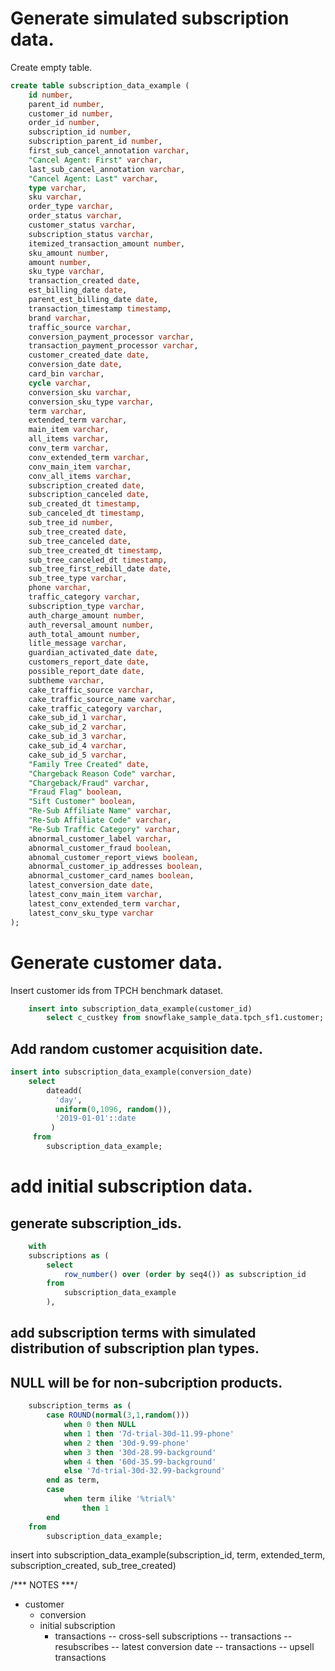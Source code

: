 
# Generate simulated subscription data.

Create empty table.

```sql
create table subscription_data_example (
    id number,
	parent_id number,
	customer_id number,
	order_id number,
	subscription_id number,
	subscription_parent_id number,
	first_sub_cancel_annotation varchar,
	"Cancel Agent: First" varchar,
	last_sub_cancel_annotation varchar,
	"Cancel Agent: Last" varchar,
	type varchar,
	sku varchar,
	order_type varchar,
	order_status varchar,
	customer_status varchar,
	subscription_status varchar,
	itemized_transaction_amount number,
	sku_amount number,
	amount number,
	sku_type varchar,
	transaction_created date,
	est_billing_date date,
	parent_est_billing_date date,
	transaction_timestamp timestamp,
	brand varchar,
	traffic_source varchar,
	conversion_payment_processor varchar,
	transaction_payment_processor varchar,
	customer_created_date date,
	conversion_date date,
	card_bin varchar,
	cycle varchar,
	conversion_sku varchar,
	conversion_sku_type varchar,
	term varchar,
	extended_term varchar,
	main_item varchar,
	all_items varchar,
	conv_term varchar,
	conv_extended_term varchar,
	conv_main_item varchar,
	conv_all_items varchar,
	subscription_created date,
	subscription_canceled date,
	sub_created_dt timestamp,
	sub_canceled_dt timestamp,
	sub_tree_id number,
	sub_tree_created date,
	sub_tree_canceled date,
	sub_tree_created_dt timestamp,
	sub_tree_canceled_dt timestamp,
	sub_tree_first_rebill_date date,
	sub_tree_type varchar,
	phone varchar,
	traffic_category varchar,
	subscription_type varchar,
	auth_charge_amount number,
	auth_reversal_amount number,
	auth_total_amount number,
	litle_message varchar,
	guardian_activated_date date,
	customers_report_date date,
	possible_report_date date,
	subtheme varchar,
	cake_traffic_source varchar,
	cake_traffic_source_name varchar,
	cake_traffic_category varchar,
	cake_sub_id_1 varchar,
	cake_sub_id_2 varchar,
	cake_sub_id_3 varchar,
	cake_sub_id_4 varchar,
	cake_sub_id_5 varchar,
	"Family Tree Created" date,
	"Chargeback Reason Code" varchar,
	"Chargeback/Fraud" varchar,
	"Fraud Flag" boolean,
	"Sift Customer" boolean,
	"Re-Sub Affiliate Name" varchar,
	"Re-Sub Affiliate Code" varchar,
	"Re-Sub Traffic Category" varchar,
	abnormal_customer_label varchar,
	abnormal_customer_fraud boolean,
	abnomal_customer_report_views boolean,
	abnormal_customer_ip_addresses boolean,
	abnormal_customer_card_names boolean,
	latest_conversion_date date,
	latest_conv_main_item varchar,
	latest_conv_extended_term varchar,
	latest_conv_sku_type varchar
);
```

# Generate customer data.

Insert customer ids from TPCH benchmark dataset.

```sql
	insert into subscription_data_example(customer_id)
	    select c_custkey from snowflake_sample_data.tpch_sf1.customer;
```
## Add random customer acquisition date.

```sql
insert into subscription_data_example(conversion_date)
    select 
        dateadd(
          'day',
          uniform(0,1096, random()),
          '2019-01-01'::date
         )
     from
        subscription_data_example;
```

# add initial subscription data.

## generate subscription_ids.

```sql
	with 
	subscriptions as (
		select 
    		row_number() over (order by seq4()) as subscription_id
		from
    		subscription_data_example
    	),
```
## 	add subscription terms with simulated distribution of subscription plan types.
## 	NULL will be for non-subcription products.

```sql
	subscription_terms as (
        case ROUND(normal(3,1,random()))
            when 0 then NULL
            when 1 then '7d-trial-30d-11.99-phone'
            when 2 then '30d-9.99-phone'
            when 3 then '30d-28.99-background'
            when 4 then '60d-35.99-background'
            else '7d-trial-30d-32.99-background'
        end as term,
        case
            when term ilike '%trial%'
                then 1
        end
    from
        subscription_data_example;
```
 

insert into subscription_data_example(subscription_id, term, extended_term, subscription_created, sub_tree_created)


/*** NOTES ***/
*  customer
    *  conversion
    *  initial subscription
        *  transactions
        --  cross-sell subscriptions
            -- transactions
        --  resubscribes
            -- latest conversion date
            -- transactions
        -- upsell transactions
